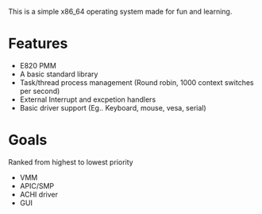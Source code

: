This is a simple x86_64 operating system made for fun and learning.

# Features

  - E820 PMM
  - A basic standard library
  - Task/thread process management (Round robin, 1000 context switches per second)
  - External Interrupt and excpetion handlers
  - Basic driver support (Eg.. Keyboard, mouse, vesa, serial)

# Goals
  Ranked from highest to lowest priority 

  - VMM 
  - APIC/SMP
  - ACHI driver
  - GUI
